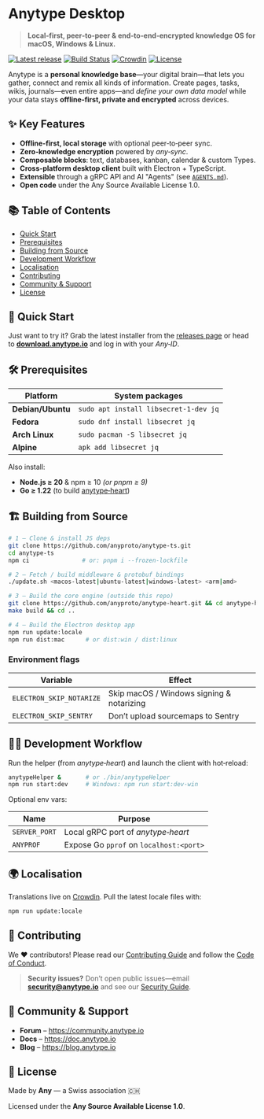 # Anytype Desktop

> **Local‑first, peer‑to‑peer & end‑to‑end‑encrypted knowledge OS for macOS, Windows & Linux.**

[![Latest release](https://img.shields.io/github/v/release/anyproto/anytype-ts?label=Download)](https://github.com/anyproto/anytype-ts/releases)
[![Build Status](https://github.com/anyproto/anytype-ts/actions/workflows/desktop.yml/badge.svg?branch=main)](https://github.com/anyproto/anytype-ts/actions/workflows/desktop.yml)
[![Crowdin](https://badges.crowdin.net/anytype-desktop/localized.svg)](https://crowdin.com/project/anytype-desktop)
[![License](https://img.shields.io/badge/license-ASAL-1.0-blue.svg)](LICENSE.md)

Anytype is a **personal knowledge base**—your digital brain—that lets you gather, connect and remix all kinds of information. Create pages, tasks, wikis, journals—even entire apps—and *define your own data model* while your data stays **offline‑first, private and encrypted** across devices.


## ✨ Key Features

- **Offline‑first, local storage** with optional peer‑to‑peer sync.
- **Zero‑knowledge encryption** powered by *any‑sync*.
- **Composable blocks**: text, databases, kanban, calendar & custom Types.
- **Cross‑platform desktop client** built with Electron + TypeScript.
- **Extensible** through a gRPC API and AI "Agents" (see [`AGENTS.md`](./AGENTS.md)).
- **Open code** under the Any Source Available License 1.0.

## 📚 Table of Contents

- [Quick Start](#-quick-start)
- [Prerequisites](#-prerequisites)
- [Building from Source](#-building-from-source)
- [Development Workflow](#-development-workflow)
- [Localisation](#-localisation)
- [Contributing](#-contributing)
- [Community & Support](#-community--support)
- [License](#-license)


## 🚀 Quick Start

Just want to try it? Grab the latest installer from the [releases page](https://github.com/anyproto/anytype-ts/releases) or head to **[download.anytype.io](https://download.anytype.io)** and log in with your *Any‑ID*.


## 🛠 Prerequisites

| Platform          | System packages                            |
|-------------------|--------------------------------------------|
| **Debian/Ubuntu** | `sudo apt install libsecret-1-dev jq`      |
| **Fedora**        | `sudo dnf install libsecret jq`            |
| **Arch Linux**    | `sudo pacman -S libsecret jq`              |
| **Alpine**        | `apk add libsecret jq`                     |

Also install:

- **Node.js ≥ 20** & npm ≥ 10 *(or pnpm ≥ 9)*
- **Go ≥ 1.22** (to build [anytype‑heart](https://github.com/anyproto/anytype-heart))


## 🏗 Building from Source

```bash
# 1 – Clone & install JS deps
git clone https://github.com/anyproto/anytype-ts.git
cd anytype-ts
npm ci               # or: pnpm i --frozen-lockfile

# 2 – Fetch / build middleware & protobuf bindings
./update.sh <macos-latest|ubuntu-latest|windows-latest> <arm|amd>

# 3 – Build the core engine (outside this repo)
git clone https://github.com/anyproto/anytype-heart.git && cd anytype-heart
make build && cd ..

# 4 – Build the Electron desktop app
npm run update:locale
npm run dist:mac      # or dist:win / dist:linux
```

### Environment flags

| Variable                 | Effect                                           |
|--------------------------|--------------------------------------------------|
| `ELECTRON_SKIP_NOTARIZE` | Skip macOS / Windows signing & notarizing         |
| `ELECTRON_SKIP_SENTRY`   | Don’t upload sourcemaps to Sentry                 |


## 🧑‍💻 Development Workflow

Run the helper (from *anytype‑heart*) and launch the client with hot‑reload:

```bash
anytypeHelper &       # or ./bin/anytypeHelper
npm run start:dev     # Windows: npm run start:dev-win
```

Optional env vars:

| Name         | Purpose                                  |
|--------------|-------------------------------------------|
| `SERVER_PORT`| Local gRPC port of *anytype‑heart*        |
| `ANYPROF`    | Expose Go `pprof` on `localhost:<port>`   |


## 🌍 Localisation

Translations live on [Crowdin](https://crowdin.com/project/anytype-desktop). Pull the latest locale files with:

```bash
npm run update:locale
```


## 🤝 Contributing

We ♥ contributors! Please read our [Contributing Guide](https://github.com/anyproto/.github/blob/main/docs/CONTRIBUTING.md) and follow the [Code of Conduct](https://github.com/anyproto/.github/blob/main/docs/CODE_OF_CONDUCT.md).

> **Security issues?** Don’t open public issues—email **security@anytype.io** and see our [Security Guide](https://github.com/anyproto/anytype-ts?tab=security-ov-file).


## 💬 Community & Support

- **Forum** – <https://community.anytype.io>
- **Docs** – <https://doc.anytype.io>
- **Blog** – <https://blog.anytype.io>


## 📝 License

Made by **Any** — a Swiss association 🇨🇭

Licensed under the **Any Source Available License 1.0**.
